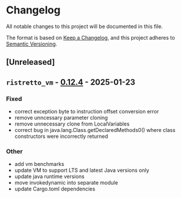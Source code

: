 # Changelog

All notable changes to this project will be documented in this file.

The format is based on [Keep a Changelog](https://keepachangelog.com/en/1.0.0/),
and this project adheres to [Semantic Versioning](https://semver.org/spec/v2.0.0.html).

## [Unreleased]

## `ristretto_vm` - [0.12.4](https://github.com/theseus-rs/ristretto/compare/ristretto_vm-v0.12.3...ristretto_vm-v0.12.4) - 2025-01-23

### Fixed
- correct exception byte to instruction offset conversion error
- remove unncessary parameter cloning
- remove unnecessary clone from LocalVariables
- correct bug in java.lang.Class.getDeclaredMethods0() where class constructors were incorrectly returned

### Other
- add vm benchmarks
- update VM to support LTS and latest Java versions only
- update java runtime versions
- move invokedynamic into separate module
- update Cargo.toml dependencies
